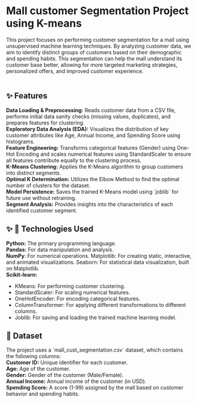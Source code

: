 <h1>Mall customer Segmentation Project using K-means </h1>
This project focuses on performing customer segmentation for a mall using unsupervised machine learning techniques. By analyzing customer data, we aim to identify distinct groups of customers based on their demographic and spending habits. This segmentation can help the mall understand its customer base better, allowing for more targeted marketing strategies, personalized offers, and improved customer experience. <br> <br>
<h2>✨ Features</h2>
<b>Data Loading & Preprocessing:</b> Reads customer data from a CSV file, performs initial data sanity checks (missing values, duplicates), and prepares features for clustering.<br>
<b>Exploratory Data Analysis (EDA):</b> Visualizes the distribution of key customer attributes like Age, Annual Income, and Spending Score using histograms.<br>
<b>Feature Engineering:</b> Transforms categorical features (Gender) using One-Hot Encoding and scales numerical features using StandardScaler to ensure all features contribute equally to the clustering process.<br>
<b>K-Means Clustering:</b> Applies the K-Means algorithm to group customers into distinct segments.<br>
<b>Optimal K Determination:</b> Utilizes the Elbow Method to find the optimal number of clusters for the dataset.<br>
<b>Model Persistence:</b> Saves the trained K-Means model using `joblib` for future use without retraining.<br>
<b>Segment Analysis:</b> Provides insights into the characteristics of each identified customer segment.<br>
<h2>✨  🚀 Technologies Used</h2>
<b>Python:</b> The primary programming language.<br>
<b>Pandas:</b> For data manipulation and analysis.<br> 
<b>NumPy</b>: For numerical operations. Matplotlib: For creating static, interactive, and animated visualizations. Seaborn: For statistical data visualization, built on Matplotlib.<br>
<b>Scikit-learn:</b> <br>
<ul>
  <li>KMeans: For performing customer clustering.</li>
  <li>StandardScaler: For scaling numerical features.</li>
  <li>OneHotEncoder: For encoding categorical features.</li>
  <li>ColumnTransformer: For applying different transformations to different columns.</li>
  <li>Joblib: For saving and loading the trained machine learning model.</li>
</ul>
<h2>💾 Dataset</h2>
The project uses a `mall_cust_segmentation.csv` dataset, which contains the following columns:<br>
<b>Customer ID:</b> Unique identifier for each customer.<br>
<b>Age:</b> Age of the customer.<br>
<b>Gender:</b> Gender of the customer (Male/Female).<br>
<b>Annual Income:</b> Annual income of the customer (in USD).<br>
<b>Spending Score:</b> A score (1-99) assigned by the mall based on customer behavior and spending habits.<br>



